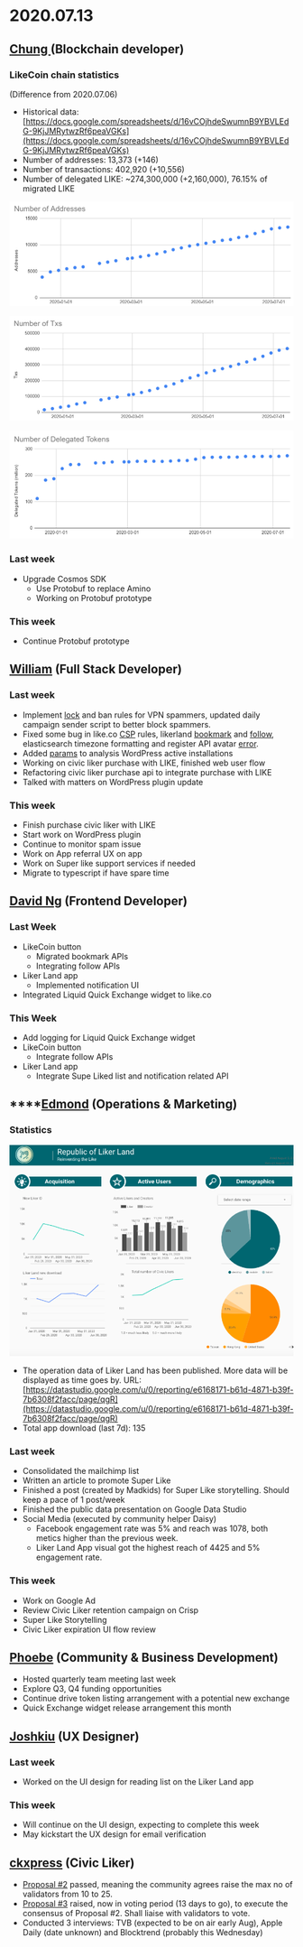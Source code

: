 # 2020.07.13

## [Chung ](https://like.co/chungwu)\(Blockchain developer\)

### LikeCoin chain statistics

\(Difference from 2020.07.06\)

* Historical data: [https://docs.google.com/spreadsheets/d/16vCOjhdeSwumnB9YBVLEdG-9KjJMRytwzRf6peaVGKs](https://docs.google.com/spreadsheets/d/16vCOjhdeSwumnB9YBVLEdG-9KjJMRytwzRf6peaVGKs)
* Number of addresses: 13,373 \(+146\)
* Number of transactions: 402,920 \(+10,556\)
* Number of delegated LIKE: ~274,300,000 \(+2,160,000\), 76.15% of migrated LIKE

![](../../../.gitbook/assets/image%20%2879%29.png)

![](../../../.gitbook/assets/image%20%2878%29.png)

![](../../../.gitbook/assets/image%20%2877%29.png)

### Last week

* Upgrade Cosmos SDK
  * Use Protobuf to replace Amino
  * Working on Protobuf prototype

### This week

* Continue Protobuf prototype

## [William](https://like.co/williamchong007) \(Full Stack Developer\)

### Last week

* Implement [lock](https://github.com/likecoin/likecoin-api-public/pull/174) and ban rules for VPN spammers, updated daily campaign sender script to better block spammers.
* Fixed some bug in like.co [CSP](https://github.com/likecoin/like-co/pull/1447) rules, likerland [bookmark](https://github.com/likecoin/liker-land/pull/265) and [follow](https://github.com/likecoin/liker-land/pull/266), elasticsearch timezone formatting and register API avatar [error](https://github.com/likecoin/likecoin-api-public/pull/175).
* Added [params](https://github.com/likecoin/likecoin-button/pull/267) to analysis WordPress active installations
* Working on civic liker purchase with LIKE, finished web user flow
* Refactoring civic liker purchase api to integrate purchase with LIKE
* Talked with matters on WordPress plugin update

### This week

* Finish purchase civic liker with LIKE
* Start work on WordPress plugin
* Continue to monitor spam issue
* Work on App referral UX on app
* Work on Super like support services if needed
* Migrate to typescript if have spare time

## [David Ng](https://github.com/nwingt) \(Frontend Developer\)

### Last Week

* LikeCoin button
  * Migrated bookmark APIs
  * Integrating follow APIs
* Liker Land app
  * Implemented notification UI
* Integrated Liquid Quick Exchange widget to like.co

### **This Week**

* Add logging for Liquid Quick Exchange widget
* LikeCoin button
  * Integrate follow APIs
* Liker Land app
  * Integrate Supe Liked list and notification related API

## \*\*\*\*[**Edmond**](https://like.co/edmondyu) **\(Operations & Marketing\)**

### **Statistics**

![Open data of Civic Liker](../../../.gitbook/assets/image%20%2876%29.png)

* The operation data of Liker Land has been published.  More data will be displayed as time goes by.  URL: [https://datastudio.google.com/u/0/reporting/e6168171-b61d-4871-b39f-7b6308f2facc/page/qgR](https://datastudio.google.com/u/0/reporting/e6168171-b61d-4871-b39f-7b6308f2facc/page/qgR)
* Total app download \(last 7d\): 135

### **Last week**

* Consolidated the mailchimp list
* Written an article to promote Super Like
* Finished a post \(created by Madkids\) for Super Like storytelling.  Should keep a pace of 1 post/week
* Finished the public data presentation on Google Data Studio
* Social Media \(executed by community helper Daisy\)
  * Facebook engagement rate was 5% and reach was 1078, both metics higher than the previous week. 
  * Liker Land App visual got the highest reach of 4425 and 5% engagement rate.

### This week

* Work on Google Ad
* Review Civic Liker retention campaign on Crisp
* Super Like Storytelling
* Civic Liker expiration UI flow review

## [Phoebe](https://like.co/phoebe_fb) \(Community & Business Development\) <a id="fbf6"></a>

* Hosted quarterly team meeting last week 
* Explore Q3, Q4 funding opportunities
* Continue drive token listing arrangement with a potential new exchange
* Quick Exchange widget release arrangement this month

## [Joshkiu](https://like.co/joshkiu) \(UX Designer\)

### Last week

* Worked on the UI design for reading list on the Liker Land app

### This week

* Will continue on the UI design, expecting to complete this week
* May kickstart the UX design for email verification

## [ckxpress](https://like.co/ckxpress) \(Civic Liker\) <a id="fbf6"></a>

* [Proposal \#2](https://likecoin.bigdipper.live/proposals/2) passed, meaning the community agrees raise the max no of validators from 10 to 25.
* [Proposal \#3](https://likecoin.bigdipper.live/proposals/3) raised, now in voting period \(13 days to go\), to execute the consensus of Proposal \#2. Shall liaise with validators to vote.
* Conducted 3 interviews: TVB \(expected to be on air early Aug\), Apple Daily \(date unknown\) and Blocktrend \(probably this Wednesday\)




